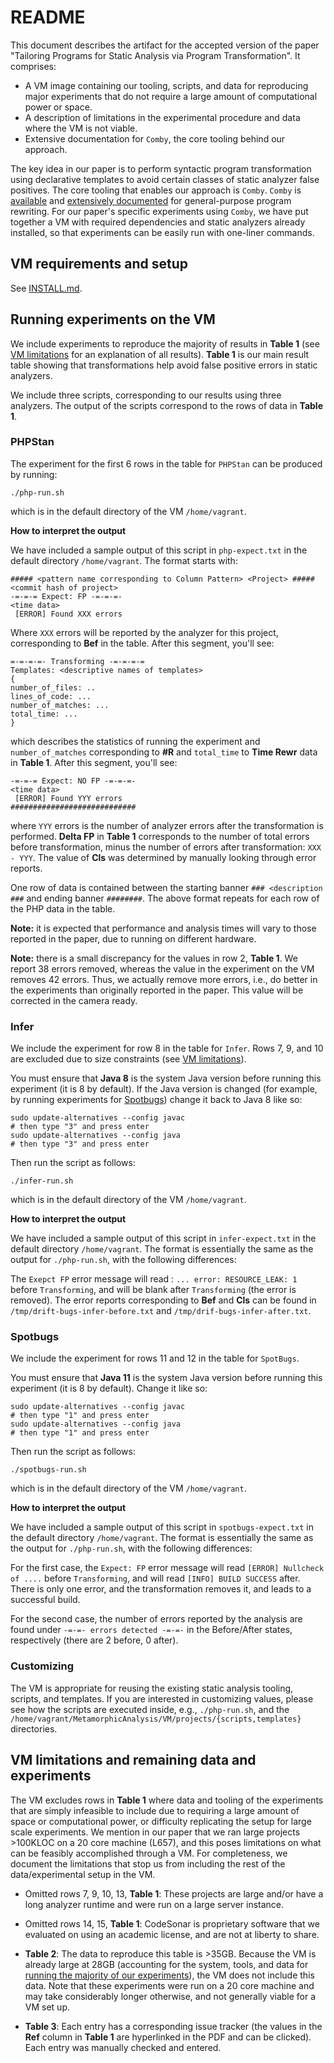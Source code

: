 # README

This document describes the artifact for the accepted version of the paper
"Tailoring Programs for Static Analysis via Program Transformation". It
comprises:

- A VM image containing our tooling, scripts, and data for reproducing major experiments that do not require a large amount of computational power or space.
- A description of limitations in the experimental procedure and data where the VM is not viable.
- Extensive documentation for `Comby`, the core tooling behind our approach.

The key idea in our paper is to perform syntactic program transformation using declarative templates to avoid certain classes of static analyzer false positives. The core tooling that enables our approach is `Comby`. `Comby` is [available](https://github.com/comby-tools/comby) and [extensively documented](https://comby.dev) for general-purpose program rewriting. For our paper's specific experiments using `Comby`, we have put together a VM with required dependencies and static analyzers already installed, so that experiments can be easily run with one-liner commands.

## VM requirements and setup

See [INSTALL.md](INSTALL.md).

## Running experiments on the VM

We include experiments to reproduce the majority of results in **Table 1** (see [VM
limitations](#vm-limitations) for an explanation of all results). **Table 1** is
our main result table showing that transformations help avoid false positive
errors in static analyzers.

We include three scripts, corresponding to our results using three analyzers.
The output of the scripts correspond to the rows of data in **Table 1**.

### PHPStan

The experiment for the first 6 rows in the table for `PHPStan` can be produced by running:

`./php-run.sh`

which is in the default directory of the VM `/home/vagrant`.

**How to interpret the output**

We have included a sample output of this script in `php-expect.txt` in the default directory `/home/vagrant`. The format starts with:

```
##### <pattern name corresponding to Column Pattern> <Project> #####
<commit hash of project>
-=-=-= Expect: FP -=-=-=-
<time data>
 [ERROR] Found XXX errors
```

Where `XXX` errors will be reported by the analyzer for this project, corresponding to **Bef** in the table. After this segment, you'll see:

```
=-=-=-=- Transforming -=-=-=-=
Templates: <descriptive names of templates>
{ 
number_of_files: ..
lines_of_code: ...
number_of_matches: ...
total_time: ...
}
```

which describes the statistics of running the experiment and `number_of_matches` corresponding to **#R** and `total_time` to **Time Rewr** data in **Table 1**. After this segment, you'll see:

```
-=-=-= Expect: NO FP -=-=-=-
<time data>
 [ERROR] Found YYY errors
############################
```

where `YYY` errors is the number of analyzer errors after the transformation is performed. **Delta FP** in **Table 1** corresponds to the number of total errors before transformation, minus the number of errors after transformation: `XXX - YYY`. The value of **Cls** was determined by manually looking through error reports.

One row of data is contained between the starting banner `### <description ###` and ending banner `########`. The above format repeats for each row of the PHP data in the table.

**Note:** it is expected that performance and analysis times will vary to those reported in the paper, due to running on different hardware.

**Note:** there is a small discrepancy for the values in row 2, **Table 1**. We report 38 errors removed, whereas the value in the experiment on the VM removes 42 errors. Thus, we actually remove more errors, i.e., do better in the experiments than originally reported in the paper. This value will be corrected in the camera ready.

### Infer

We include the experiment for row 8 in the table for `Infer`. Rows 7, 9, and 10
are excluded due to size constraints (see [VM limitations](#vm-limitations)).

You must ensure that **Java 8** is the system Java version before running this experiment (it is 8 by default). If the Java version is changed (for example, by running experiments for [Spotbugs](#spotbugs)) change it back to Java 8 like so:

```
sudo update-alternatives --config javac
# then type "3" and press enter
sudo update-alternatives --config java
# then type "3" and press enter
```

Then run the script as follows:

`./infer-run.sh`

which is in the default directory of the VM `/home/vagrant`.

**How to interpret the output**

We have included a sample output of this script in `infer-expect.txt` in the default directory `/home/vagrant`. The format is essentially the same as the output for `./php-run.sh`, with the following differences:

The `Exepct FP` error message will read : `... error: RESOURCE_LEAK: 1` before `Transforming`, and will be blank after `Transforming` (the error is removed). The error reports corresponding to **Bef** and **Cls** can be found in `/tmp/drift-bugs-infer-before.txt` and `/tmp/drif-bugs-infer-after.txt`.

### Spotbugs

We include the experiment for rows 11 and 12 in the table for `SpotBugs`. 

You must ensure that **Java 11** is the system Java version before running this
experiment (it is 8 by default). Change it like so:

```
sudo update-alternatives --config javac
# then type "1" and press enter
sudo update-alternatives --config java
# then type "1" and press enter
```

Then run the script as follows:

`./spotbugs-run.sh`

which is in the default directory of the VM `/home/vagrant`.

**How to interpret the output**

We have included a sample output of this script in `spotbugs-expect.txt` in the
default directory `/home/vagrant`. The format is essentially the same as the
output for `./php-run.sh`, with the following differences:

For the first case, the `Expect: FP` error message will read `[ERROR] Nullcheck
of ....` before `Transforming`, and will read `[INFO] BUILD SUCCESS` after.
There is only one error, and the transformation removes it, and leads to a
successful build.

For the second case, the number of errors reported by the analysis are found
under `-=-=- errors detected -=-=-` in the Before/After states, respectively
(there are 2 before, 0 after).

### Customizing

The VM is appropriate for reusing the existing static analysis tooling,
scripts, and templates. If you are interested in customizing values, please see how the
scripts are executed inside, e.g., `./php-run.sh`, and the
`/home/vagrant/MetamorphicAnalysis/VM/projects/{scripts,templates}`
directories.

## VM limitations and remaining data and experiments

The VM excludes rows in **Table 1** where data and tooling of the experiments that are simply infeasible to include due to requiring a large amount of space or computational power, or difficulty replicating the setup for large scale experiments. We mention in our paper that we ran large projects >100KLOC on a 20 core machine (L657), and this poses limitations on what can be feasibly accomplished through a VM. For completeness, we document the limitations that stop us from including the rest of the data/experimental setup in the VM.

- Omitted rows 7, 9, 10, 13, **Table 1**: These projects are large and/or have a long analyzer runtime and were run on a large server instance.

- Omitted rows 14, 15, **Table 1**: CodeSonar is proprietary software that we evaluated on using an academic license, and are not at liberty to share.

- **Table 2**: The data to reproduce this table is >35GB. Because the VM is already large at 28GB (accounting for the system, tools, and data for [running the majority of our experiments](#running-experiments-on-the-vm)), the VM does not include this data. Note that these experiments were run on a 20 core machine and may take considerably longer otherwise, and not generally viable for a VM set up.

- **Table 3**: Each entry has a corresponding issue tracker (the values in the **Ref** column in **Table 1** are hyperlinked in the PDF and can be clicked). Each entry was manually checked and entered.
